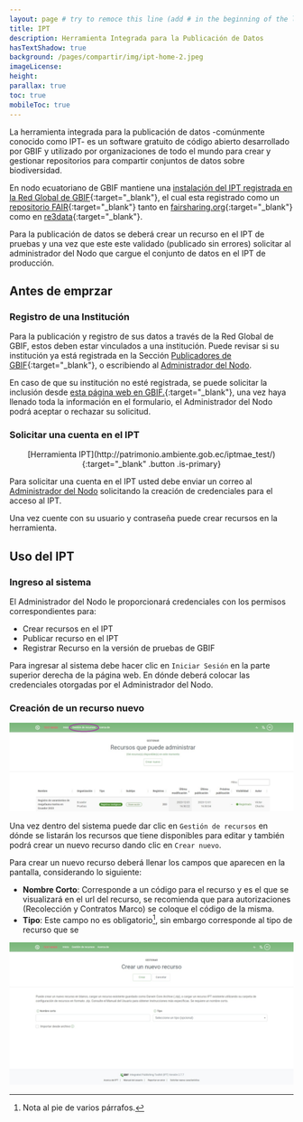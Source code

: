 ```yaml
---
layout: page # try to remoce this line (add # in the beginning of the line to make it a comment) - then the layout will change, but the content remain the same
title: IPT
description: Herramienta Integrada para la Publicación de Datos
hasTextShadow: true
background: /pages/compartir/img/ipt-home-2.jpeg
imageLicense:
height: 
parallax: true
toc: true
mobileToc: true
---
```


La herramienta integrada para la publicación de datos -comúnmente conocido como IPT- es un software gratuito de código abierto desarrollado por GBIF y utilizado por organizaciones de todo el mundo para crear y gestionar repositorios para compartir conjuntos de datos sobre biodiversidad.

En nodo ecuatoriano de GBIF mantiene una [instalación del IPT registrada en la Red Global de GBIF](https://www.gbif.org/installation/9df8109c-684d-416b-819b-7bc09adc500b){:target="_blank"}, el cual esta registrado como un [repositorio FAIR](https://www.go-fair.org/fair-principles/){:target="_blank"} tanto en [fairsharing.org](https://doi.org/10.25504/FAIRsharing.53342f){:target="_blank"} como en [re3data](http://doi.org/10.17616/R31NJNFS){:target="_blank"}.

Para la publicación de datos se deberá crear un recurso en el IPT de pruebas y una vez que este este validado (publicado sin errores) solicitar al administrador del Nodo que cargue el conjunto de datos en el IPT de producción.

## Antes de emprzar

### Registro de una Institución

Para la publicación y registro de sus datos a través de la Red Global de GBIF, estos deben estar vinculados a una institución. Puede revisar si su institución ya está registrada en la Sección [Publicadores de GBIF](https://www.gbif.org/publisher/search){:target="_blank"}, o escribiendo al [Administrador del Nodo](mailto:victor.chocho@ambiente.gob.ec).

En caso de que su institución no esté registrada, se puede solicitar la inclusión desde [esta página web en GBIF.](https://www.gbif.org/es/become-a-publisher){:target="_blank"}, una vez haya llenado toda la información en el formulario, el Administrador del Nodo podrá aceptar o rechazar su solicitud.

### Solicitar una cuenta en el IPT

<p style="text-align: center;">[Herramienta IPT](http://patrimonio.ambiente.gob.ec/iptmae_test/){:target="_blank" .button .is-primary}</p>

Para solicitar una cuenta en el IPT usted debe enviar un correo al [Administrador del Nodo](mailto:victor.chocho@ambiente.gob.ec) solicitando la creación de credenciales para el acceso al IPT.

Una vez cuente con su usuario y contraseña puede crear recursos en la herramienta. 

## Uso del IPT

### Ingreso al sistema

El Administrador del Nodo le proporcionará credenciales con los permisos correspondientes para:

- Crear recursos en el IPT
- Publicar recurso en el IPT
- Registrar Recurso en la versión de pruebas de GBIF

Para ingresar al sistema debe hacer clic en `Iniciar Sesión` en la parte superior derecha de la página web. En dónde deberá colocar las credenciales otorgadas por el Administrador del Nodo.

### Creación de un recurso nuevo

![Gestión de recursos](/pages/compartir/img/ipt-recursos.jpeg "Gestión de recursos")

Una vez dentro del sistema puede dar clic en `Gestión de recursos` en dónde se listarán los recursos que tiene disponibles para editar y también podrá crear un nuevo recurso dando clic en `Crear nuevo`.

Para crear un nuevo recurso deberá llenar los campos que aparecen en la pantalla, considerando lo siguiente:

- **Nombre Corto**: Corresponde a un código para el recurso y es el que se visualizará en el url del recurso, se recomienda que para autorizaciones (Recolección y Contratos Marco) se coloque el código de la misma.
- **Tipo**: Este campo no es obligatorio[^1], sin embargo corresponde al tipo de recurso que se 

[^1]: Nota al pie de varios párrafos.


![Crear un nuevo recurso](/pages/compartir/img/ipt-nuevo-1.jpeg "Crear un nuevo recurso")
